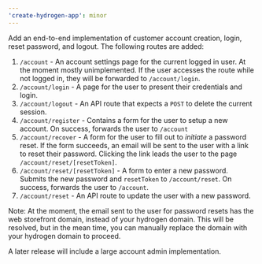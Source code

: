 ```yaml
---
'create-hydrogen-app': minor
---
```


Add an end-to-end implementation of customer account creation, login, reset password, and logout. The following routes are added:

1. `/account` - An account settings page for the current logged in user. At the moment mostly unimplemented. If the user accesses the route while not logged in, they will be forwarded to `/account/login`.
2. `/account/login` - A page for the user to present their credentials and login.
3. `/account/logout` - An API route that expects a `POST` to delete the current session.
4. `/account/register` - Contains a form for the user to setup a new account. On success, forwards the user to `/account`
5. `/account/recover` - A form for the user to fill out to _initiate_ a password reset. If the form succeeds, an email will be sent to the user with a link to reset their password. Clicking the link leads the user to the page `/account/reset/[resetToken]`.
6. `/account/reset/[resetToken]` - A form to enter a new password. Submits the new password and `resetToken` to `/account/reset`. On success, forwards the user to `/account`.
7. `/account/reset` - An API route to update the user with a new password.

Note: At the moment, the email sent to the user for password resets has the web storefront domain, instead of your hydrogen domain. This will be resolved, but in the mean time, you can manually replace the domain with your hydrogen domain to proceed.

A later release will include a large account admin implementation.

